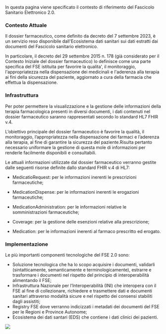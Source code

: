 In questa pagina viene specificato il contesto di riferimento del Fascicolo Sanitario Elettronico 2.0.
### Contesto Attuale

Il dossier farmaceutico, come definito da decreto del 7 settembre 2023, è un servizio  reso  disponibile dall'Ecosistema dati sanitari sui dati estratti  dai  documenti  del Fascicolo sanitario elettronico.

In particolare, il decreto del 29 settembre 2015 n. 178 (già considerato per il Contesto Iniziale del dossier farmaceutico) lo definisce come una parte specifica del FSE istituita per favorire la qualita', il monitoraggio, l'appropriatezza nella dispensazione dei medicinali e l'aderenza alla terapia ai fini della sicurezza del paziente, aggiornato a cura della farmacia che effettua la dispensazione.

### Infrastruttura
Per poter permettere la visualizzazione e la gestione delle informazioni della terapia farmacologica presenti in diversi documenti, i dati contenuti nel dossier farmaceutico saranno rappresentati secondo lo standard HL7 FHIR v.4.

L’obiettivo principale del dossier farmaceutico è favorire la qualità, il monitoraggio, l’appropriatezza nella dispensazione dei farmaci e l’aderenza alla terapia, al fine di garantire la sicurezza del paziente.Risulta pertanto necessario uniformare la gestione di questa mole di informazioni per renderle facilmente disponibili e consultabili.

Le attuali informazioni utilizzate dal dossier farmaceutico verranno gestite dalle seguenti risorse definite dallo standard FHIR v.4 di HL7:

- MedicatioRequest: per le informazioni inerenti le prescrizioni farmaceutiche;

- MedicationDispense: per le informazioni inerenti le erogazioni farmaceutiche;

- MedicationAdministration: per le informazioni relative le somministrazioni farmaceutiche;

- Coverage: per la gestione delle esenzioni relative alla prescrizione;

- Medication: per le informazioni inerenti al farmaco prescritto ed erogato.

### Implementazione

Le più importanti componenti tecnologiche del FSE 2.0 sono:
- Soluzione tecnologica che ha lo scopo acquisire i documenti, validarli (sintatticamente, semanticamente e terminologicamente), estrarre e trasformare i documenti nel rispetto del principio di interoperabilità alimentando il FSE;
- Infrastruttura Nazionale per l’Interoperabilità (INI) che interopera con il FSE al fine di collezionare, richiedere e trasmettere dati e documenti sanitari attraverso modalità sicure e nel rispetto dei consensi stabiliti dagli assistiti;
- Registry FSE dove verranno indicizzati i metadati dei documenti del FSE per le Regioni e Province Autonome;
- Ecosistema dei dati santari (EDS) che contiene i dati clinici dei pazienti.

![](contestoAttuale.jpg)